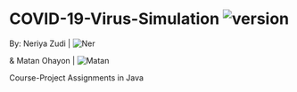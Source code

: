# COVID-19-Virus-Simulation <img src="https://img.shields.io/badge/version-2.0-yellowgreen" alt="version" >


 By: Neriya Zudi | <img src="https://img.shields.io/badge/Neriya-Programmer-blue" alt="Ner" > 
 
 & Matan Ohayon | <img src="https://img.shields.io/badge/Matan-Programmer-green" alt="Matan" >

Course-Project Assignments in Java
